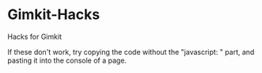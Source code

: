 # Gimkit-Hacks
Hacks for Gimkit


If these don't work, try copying the code without the "javascript: " part, and pasting it into the console of a page.
